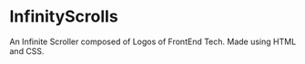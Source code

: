 # InfinityScrolls
An Infinite Scroller composed of Logos of FrontEnd Tech. Made using HTML and CSS.
